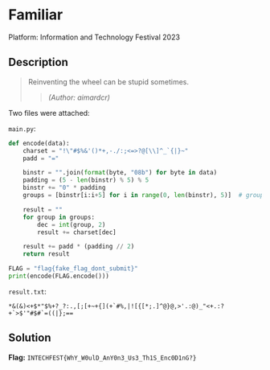 # Familiar

Platform: Information and Technology Festival 2023

## Description

> Reinventing the wheel can be stupid sometimes.
> >*(Author: aimardcr)*

Two files were attached:

`main.py`:

```python
def encode(data):
    charset = "!\"#$%&'()*+,-./:;<=>?@[\\]^_`{|}~"
    padd = "="

    binstr = "".join(format(byte, "08b") for byte in data)
    padding = (5 - len(binstr) % 5) % 5
    binstr += "0" * padding
    groups = [binstr[i:i+5] for i in range(0, len(binstr), 5)]  # groups it into 5-bit chunks

    result = ""
    for group in groups:
        dec = int(group, 2)
        result += charset[dec]

    result += padd * (padding // 2)
    return result

FLAG = "flag{fake_flag_dont_submit}"
print(encode(FLAG.encode()))
```

`result.txt`:

```text
*&(&)<+$*"$%+?_?:.,[;[+~+{](+`#%,|![{[*;.]^@}@,>'.:@)_"<+.:?+`>$'"#$#`=((|};==
```

## Solution

<!-- This code section is a work in progress - TODO: Update with the solucion -->

**Flag:** `INTECHFEST{WhY_W0ulD_AnY0n3_Us3_Th1S_Enc0D1nG?}`
